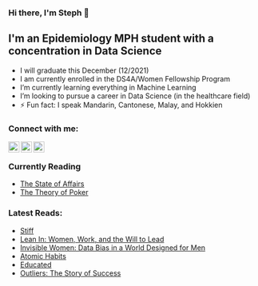 ### Hi there, I'm Steph  👋

## I'm an Epidemiology MPH student with a concentration in Data Science 

- I will graduate this December (12/2021)
- I am currently enrolled in the DS4A/Women Fellowship Program 
- I’m currently learning everything in Machine Learning
- I’m looking to pursue a career in Data Science (in the healthcare field)
- ⚡ Fun fact: I speak Mandarin, Cantonese, Malay, and Hokkien


### Connect with me:

[<img align="left" alt="Steph Yap's Twitter | Twitter" width="22px" src="https://cdn.jsdelivr.net/npm/simple-icons@v3/icons/twitter.svg" />][twitter]
[<img align="left" alt="Steph Yap's linkedin | LinkedIn" width="22px" src="https://cdn.jsdelivr.net/npm/simple-icons@v3/icons/linkedin.svg" />][linkedin]
[<img align="left" alt="Steph Yap's instagram | Instagram" width="22px" src="https://cdn.jsdelivr.net/npm/simple-icons@v3/icons/instagram.svg" />][instagram]

<br />

### Currently Reading

- [The State of Affairs](https://www.amazon.com/State-Affairs-Rethinking-Infidelity/dp/0062322583)
- [The Theory of Poker](https://www.amazon.com/Theory-Poker-Professional-Player-Teaches/dp/1880685000)

### Latest Reads:
- [Stiff](https://www.goodreads.com/book/show/32145.Stiff)
- [Lean In: Women, Work, and the Will to Lead](https://www.goodreads.com/book/show/16071764-lean-in)
- [Invisible Women: Data Bias in a World Designed for Men](https://www.goodreads.com/book/show/50159884-invisible-women)
- [Atomic Habits](https://www.goodreads.com/book/show/40121378-atomic-habits)
- [Educated](https://www.goodreads.com/book/show/35133922-educated)
- [Outliers: The Story of Success](https://www.goodreads.com/book/show/3228917-outliers)


[twitter]: https://twitter.com/ChiufengYap
[instagram]: https://www.instagram.com/chiufeng/
[linkedin]: https://www.linkedin.com/in/chiufengyap/
